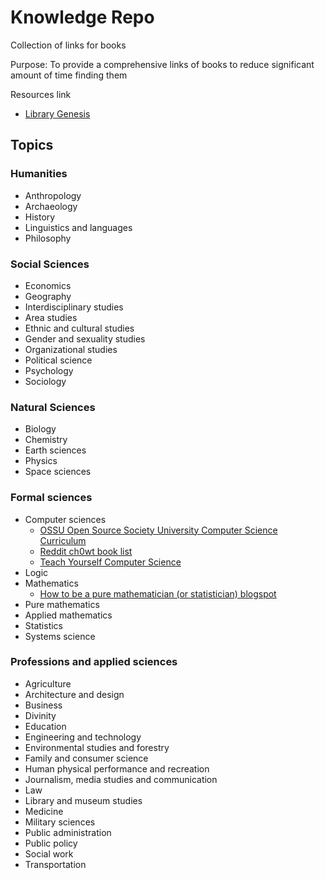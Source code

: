 # Knowledge Repo
Collection of links for books

Purpose: To provide a comprehensive links of books to reduce significant amount of time finding them


Resources link
- [Library Genesis](http://libgen.io)


## Topics

### Humanities
- Anthropology
- Archaeology
- History
- Linguistics and languages
- Philosophy
	

### Social Sciences
- Economics
- Geography
- Interdisciplinary studies
- Area studies
- Ethnic and cultural studies
- Gender and sexuality studies
- Organizational studies
- Political science
- Psychology
- Sociology

### Natural Sciences
- Biology
- Chemistry
- Earth sciences
- Physics
- Space sciences

### Formal sciences
- Computer sciences
	- [OSSU Open Source Society University Computer Science Curriculum](https://github.com/ossu/computer-science)
	- [Reddit ch0wt book list](https://www.reddit.com/r/books/comments/ch0wt/a_reading_list_for_the_selftaught_computer/)
	- [Teach Yourself Computer Science](https://teachyourselfcs.com/)
- Logic
- Mathematics
	- [How to be a pure mathematician (or statistician) blogspot](http://hbpms.blogspot.sg/)
- Pure mathematics
- Applied mathematics
- Statistics
- Systems science

### Professions and applied sciences
- Agriculture
- Architecture and design
- Business
- Divinity
- Education
- Engineering and technology
- Environmental studies and forestry
- Family and consumer science
- Human physical performance and recreation
- Journalism, media studies and communication
- Law
- Library and museum studies
- Medicine
- Military sciences
- Public administration
- Public policy
- Social work
- Transportation







